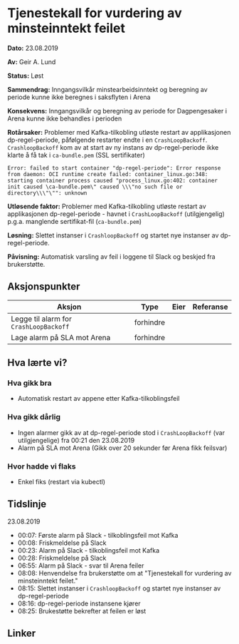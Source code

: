 # Tjenestekall for vurdering av minsteinntekt feilet

**Dato:** 23.08.2019

**Av:** Geir A. Lund

**Status:** Løst

**Sammendrag:** Inngangsvilkår minstearbeidsinntekt og beregning av periode kunne ikke beregnes i saksflyten i Arena

**Konsekvens:** Inngangsvilkår og beregning av periode for Dagpengesaker i Arena kunne ikke behandles i perioden

**Rotårsaker:** Problemer med Kafka-tilkobling utløste restart av applikasjonen dp-regel-periode, påfølgende restarter endte i en `CrashLoopBackoff`.  `CrashloopBackoff` kom av at start av ny instans av dp-regel-periode ikke klarte å få tak i `ca-bundle.pem` (SSL sertifikater)

```
Error: failed to start container "dp-regel-periode": Error response from daemon: OCI runtime create failed: container_linux.go:348: 
starting container process caused "process_linux.go:402: container init caused \ca-bundle.pem\" caused \\\"no such file or directory\\\"\"": unknown

```

**Utløsende faktor:**  Problemer med Kafka-tilkobling utløste restart av applikasjonen dp-regel-periode - havnet i  `CrashLoopBackoff` (utilgjengelig) p.g.a. manglende sertifikat-fil (`ca-bundle.pem`)

**Løsning:** Slettet instanser i `CrashloopBackoff` og startet nye instanser av dp-regel-periode.

**Påvisning:** Automatisk varsling av feil i loggene til Slack og beskjed fra brukerstøtte.

## Aksjonspunkter

| Aksjon | Type | Eier | Referanse |
| ------ | ---- | ---- | --- |
| Legge til alarm for `CrashLoopBackoff` | forhindre |  |  |
| Lage alarm på SLA mot Arena  | forhindre | |  |


## Hva lærte vi?

### Hva gikk bra

- Automatisk restart av appene etter Kafka-tilkoblingsfeil

### Hva gikk dårlig

- Ingen alarmer gikk av at dp-regel-periode stod i `CrashLoopBackoff` (var utilgjengelige) fra 00:21 den 23.08.2019
- Alarm på SLA mot Arena (Gikk over 20 sekunder før Arena fikk feilsvar)

### Hvor hadde vi flaks

- Enkel fiks (restart via kubectl)

## Tidslinje

23.08.2019

- 00:07: Første alarm på Slack - tilkoblingsfeil mot Kafka
- 00:08: Friskmeldelse på Slack
- 00:23: Alarm på Slack - tilkoblingsfeil mot Kafka
- 00:28: Friskmeldelse på Slack
- 06:55: Alarm på Slack - svar til Arena feiler
- 08:08: Henvendelse fra brukerstøtte om at "Tjenestekall for vurdering av minsteinntekt feilet."
- 08:15: Slettet instanser i `CrashloopBackoff` og startet nye instanser av dp-regel-periode
- 08:16: dp-regel-periode instansene kjører  
- 08:25: Brukestøtte bekrefter at feilen er løst

## Linker